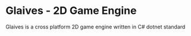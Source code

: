# Glaives - 2D Game Engine

Glaives is a cross platform 2D game engine written in C# dotnet standard
